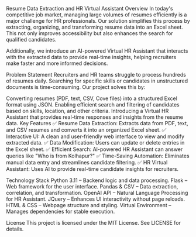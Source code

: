 Resume Data Extraction and HR Virtual Assistant
Overview
In today's competitive job market, managing large volumes of resumes efficiently is a major challenge for HR professionals. Our solution simplifies this process by extracting, organizing, and transforming resume data into an Excel sheet. This not only improves accessibility but also enhances the search for qualified candidates.

Additionally, we introduce an AI-powered Virtual HR Assistant that interacts with the extracted data to provide real-time insights, helping recruiters make faster and more informed decisions.

Problem Statement
Recruiters and HR teams struggle to process hundreds of resumes daily. Searching for specific skills or candidates in unstructured documents is time-consuming. Our project solves this by:

Converting resumes (PDF, text, CSV, Cove files) into a structured Excel format using JSON.
Enabling efficient search and filtering of candidates based on skills, location, and other criteria.
Introducing a Virtual HR Assistant that provides real-time responses and insights from the resume data.
Key Features
✅ Resume Data Extraction: Extracts data from PDF, text, and CSV resumes and converts it into an organized Excel sheet.
✅ Interactive UI: A clean and user-friendly web interface to view and modify extracted data.
✅ Data Modification: Users can update or delete entries in the Excel sheet.
✅ Efficient Search: AI-powered HR Assistant can answer queries like "Who is from Kolhapur?"
✅ Time-Saving Automation: Eliminates manual data entry and streamlines candidate filtering.
✅ HR Virtual Assistant: Uses AI to provide real-time candidate insights for recruiters.

Technology Stack
Python 3.11 – Backend logic and data processing.
Flask – Web framework for the user interface.
Pandas & CSV – Data extraction, correlation, and transformation.
OpenAI API – Natural Language Processing for HR Assistant.
JQuery – Enhances UI interactivity without page reloads.
HTML & CSS – Webpage structure and styling.
Virtual Environment – Manages dependencies for stable execution.


License
This project is licensed under the MIT License. See LICENSE for details.
